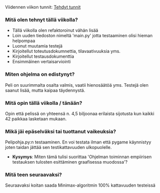 Viidennen viikon tunnit: [Tehdyt tunnit](https://github.com/BananaMayo/Connect4/blob/main/Dokumentaatio/Ty%C3%B6tunnit.md#viikko5)

### Mitä olen tehnyt tällä viikolla?

- Tällä viikolla olen refaktoroinut vähän lisää
- Loin uuden tiedoston nimeltä 'main.py' jotta testaaminen olisi hieman helpompaa
- Luonut muutamia testejä
- Kirjoitellut toteutusdokumnettia, tilavaativuuksia yms.
- Kirjoitellut testausdokumenttia
- Ensimmäinen vertaisarviointi

### Miten ohjelma on edistynyt?

Peli on suurimmalta osalta valmis, vaatii hienosäätöä yms. Testejä olen saanut lisää, mutta kaipaa täydennystä.

### Mitä opin tällä viikolla / tänään?

Opin että pelissä on yhteensä n. 4,5 biljoonaa erilaista sijotusta kun kaikki 42 paikkaa lasketaan mukaan.

### Mikä jäi epäselväksi tai tuottanut vaikeuksia?

Pelipohja.py:n testaaminen. En voi testata ilman että pygame käynnistyy joten taidan jättää sen testikattavuuden ulkopuolelle.
- **Kysymys**: Miten tämä tulisi suorittaa 'Ohjelman toiminnan empiirisen testauksen tulosten esittäminen graafisessa muodossa'? 

### Mitä teen seuraavaksi?

Seuraavaksi koitan saada Minimax-algoritmin 100% kattavuuden testeissä
